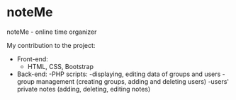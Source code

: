 # noteMe
noteMe - online time organizer

My contribution to the project:
- Front-end:
  - HTML, CSS, Bootstrap 
- Back-end:
  -PHP scripts:
    -displaying, editing data of groups and users
    -group management (creating groups, adding and deleting users)
    -users' private notes (adding, deleting, editing notes)
